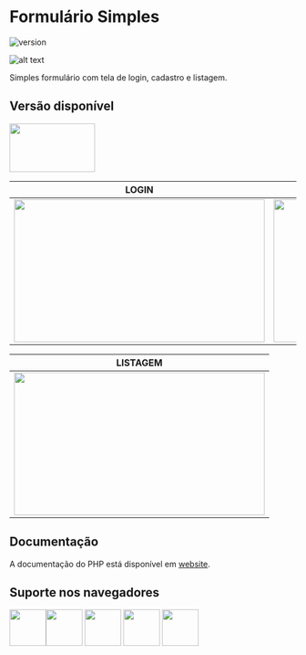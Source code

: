 # Formulário Simples

![version](https://img.shields.io/badge/version-1.0.0-blue.svg)

![alt text](https://uploaddeimagens.com.br/images/001/967/415/original/Captura_de_Tela_2019-03-17_às_22.16.24.png "tela")

Simples formulário com tela de login, cadastro e listagem.

## Versão disponível

[<img src="https://upload.wikimedia.org/wikipedia/commons/thumb/2/27/PHP-logo.svg/1200px-PHP-logo.svg.png" width="150" height="85" />](http://www.php.net/)

| LOGIN | FORMULÁRIO |
| --- | --- |
| <img src="https://uploaddeimagens.com.br/images/001/967/412/original/Captura_de_Tela_2019-03-17_às_22.15.55.png" width="440" height="250" /> | <img src="https://uploaddeimagens.com.br/images/001/967/417/original/Captura_de_Tela_2019-03-17_às_22.16.33.png" width="440" height="250" />

| LISTAGEM |
| --- |
|<img src="https://uploaddeimagens.com.br/images/001/967/418/original/Captura_de_Tela_2019-03-17_às_22.16.55.png" width="440" height="250" /> 

## Documentação
A documentação do PHP está disponível em [website](https://laravel.com/docs/).

## Suporte nos navegadores

<img src="https://s3.amazonaws.com/creativetim_bucket/github/browser/chrome.png" width="64" height="64"><img src="https://s3.amazonaws.com/creativetim_bucket/github/browser/firefox.png" width="64" height="64"> <img src="https://s3.amazonaws.com/creativetim_bucket/github/browser/edge.png" width="64" height="64"> <img src="https://s3.amazonaws.com/creativetim_bucket/github/browser/safari.png" width="64" height="64"> <img src="https://s3.amazonaws.com/creativetim_bucket/github/browser/opera.png" width="64" height="64">
